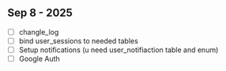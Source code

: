 ## Sep 8 - 2025

- [ ] changle_log
- [ ] bind user_sessions to needed tables
- [ ] Setup notifications (u need user_notifiaction table and enum)
- [ ] Google Auth
